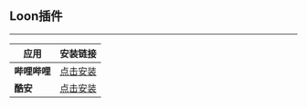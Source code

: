## Loon插件
---

| **应用**    | **安装链接**  |
|------------|-------------|
| **哔哩哔哩** | [点击安装](https://www.nsloon.com/openloon/import?plugin=https://github.com/z-jinke/loon/raw/refs/heads/main/Plugin/BiliBili)|
| **酷安**    | [点击安装](https://www.nsloon.com/openloon/import?plugin=https://github.com/z-jinke/loon/raw/refs/heads/main/Plugin/Coolapk)|
